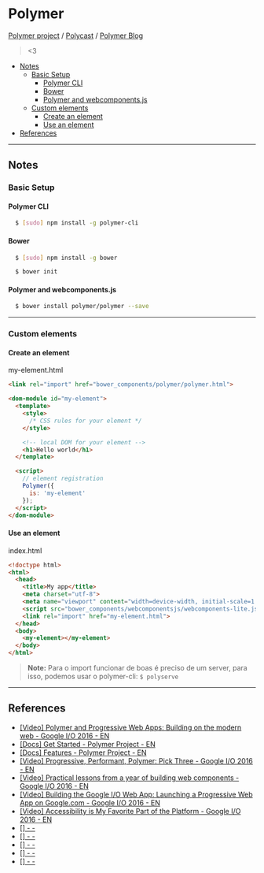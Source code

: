 # Polymer
[Polymer project](https://www.polymer-project.org/1.0/) / [Polycast](https://www.youtube.com/watch?v=jrt7sMq9lO0&index=49&list=PLOU2XLYxmsII5c3Mgw6fNYCzaWrsM3sMN) / [Polymer Blog](https://www.polymer-project.org/1.0/blog/)

> <3

- [Notes](#)
  - [Basic Setup](#)
    - [Polymer CLI](#)
    - [Bower](#)
    - [Polymer and webcomponents.js](#)
  - [Custom elements](#)
    - [Create an element](#)
    - [Use an element](#)
- [References](#)

<hr>

## Notes

### Basic Setup

#### Polymer CLI
```bash
  $ [sudo] npm install -g polymer-cli
```

#### Bower
```bash
  $ [sudo] npm install -g bower
```

```bash
  $ bower init
```

#### Polymer and webcomponents.js
```bash
  $ bower install polymer/polymer --save
```

<hr>

### Custom elements

#### Create an element
my-element.html

```html
<link rel="import" href="bower_components/polymer/polymer.html">

<dom-module id="my-element">
  <template>
    <style>
      /* CSS rules for your element */
    </style>

    <!-- local DOM for your element -->
    <h1>Hello world</h1>
  </template>

  <script>
    // element registration
    Polymer({
      is: 'my-element'
    });
  </script>
</dom-module>
```

#### Use an element
index.html

```html
<!doctype html>
<html>
  <head>
    <title>My app</title>
    <meta charset="utf-8">
    <meta name="viewport" content="width=device-width, initial-scale=1.0">
    <script src="bower_components/webcomponentsjs/webcomponents-lite.js"></script>
    <link rel="import" href="my-element.html">
  </head>
  <body>
    <my-element></my-element>
  </body>
</html>
```

> **Note:** Para o import funcionar de boas é preciso de um server, para isso, podemos usar o polymer-cli: `$ polyserve`

<hr>

## References
- [[Video] Polymer and Progressive Web Apps: Building on the modern web - Google I/O 2016 - EN](https://www.youtube.com/watch?v=fFF2Yup2dMM)
- [[Docs] Get Started - Polymer Project - EN](https://www.polymer-project.org/1.0/start/index)
- [[Docs] Features - Polymer Project - EN](https://www.polymer-project.org/1.0/docs/devguide/feature-overview)
- [[Video] Progressive, Performant, Polymer: Pick Three - Google I/O 2016 - EN](https://www.youtube.com/watch?v=J4i0xJnQUzU&index=2&list=PLNYkxOF6rcIDnSm7bZRJC36Ca1DYXSQ70)
- [[Video] Practical lessons from a year of building web components - Google I/O 2016 - EN](https://www.youtube.com/watch?v=zfQoleQEa4w&index=3&list=PLNYkxOF6rcIDnSm7bZRJC36Ca1DYXSQ70)
- [[Video] Building the Google I/O Web App: Launching a Progressive Web App on Google.com - Google I/O 2016 - EN](https://www.youtube.com/watch?v=__KvYxcIIm8&index=4&list=PLNYkxOF6rcIDnSm7bZRJC36Ca1DYXSQ70)
- [[Video] Accessibility is My Favorite Part of the Platform - Google I/O 2016 - EN](https://www.youtube.com/watch?v=2qjgxH384Nc&index=5&list=PLNYkxOF6rcIDnSm7bZRJC36Ca1DYXSQ70)
- [[] - - ]()
- [[] - - ]()
- [[] - - ]()
- [[] - - ]()
- [[] - - ]()
